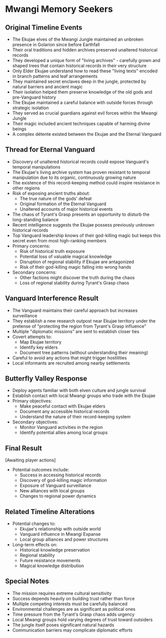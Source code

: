 # Mwangi Memory Seekers

## Original Timeline Events
* The Ekujae elves of the Mwangi Jungle maintained an unbroken presence in Golarion since before Earthfall
* Their oral traditions and hidden archives preserved unaltered historical records
* They developed a unique form of "living archives" - carefully grown and shaped trees that contain historical records in their very structure
* Only Elder Ekujae understand how to read these "living texts" encoded in branch patterns and leaf arrangements
* They maintained secret enclaves deep in the jungle, protected by natural barriers and ancient magic
* Their isolation helped them preserve knowledge of the old gods and pre-Vanguard history
* The Ekujae maintained a careful balance with outside forces through strategic isolation
* They served as crucial guardians against evil forces within the Mwangi Jungle
* Their magic included ancient techniques capable of harming divine beings
* A complex détente existed between the Ekujae and the Eternal Vanguard

## Thread for Eternal Vanguard
* Discovery of unaltered historical records could expose Vanguard's temporal manipulations
* The Ekujae's living archive system has proven resistant to temporal manipulation due to its organic, continuously growing nature
* The existence of this record-keeping method could inspire resistance in other regions
* Risk of exposing ancient truths about:
    - The true nature of the gods' defeat
    - Original formation of the Eternal Vanguard
    - Unaltered accounts of major historical events
* The chaos of Tyrant's Grasp presents an opportunity to disturb the long-standing balance
* Recent intelligence suggests the Ekujae possess previously unknown historical records
* Top Vanguard leadership knows of their god-killing magic but keeps this secret even from most high-ranking members
* Primary concerns:
    - Risk of historical truth exposure
    - Potential loss of valuable magical knowledge
    - Disruption of regional stability if Ekujae are antagonized
    - Risk of their god-killing magic falling into wrong hands
* Secondary concerns:
    - Other factions might discover the truth during the chaos
    - Loss of regional stability during Tyrant's Grasp chaos

## Vanguard Interference Result
* The Vanguard maintains their careful approach but increases surveillance
* They establish a new research outpost near Ekujae territory under the pretense of "protecting the region from Tyrant's Grasp influence"
* Multiple "diplomatic missions" are sent to establish closer ties
* Covert attempts to:
    - Map Ekujae territory
    - Identify key elders
    - Document tree patterns (without understanding their meaning)
* Careful to avoid any actions that might trigger hostilities
* Local informants are recruited among nearby settlements

## Butterfly Valley Response
* Deploy agents familiar with both elven culture and jungle survival
* Establish contact with local Mwangi groups who trade with the Ekujae
* Primary objectives:
    - Make peaceful contact with Ekujae elders
    - Document any accessible historical records
    - Understand the nature of their record-keeping system
* Secondary objectives:
    - Monitor Vanguard activities in the region
    - Identify potential allies among local groups

## Final Result
[Awaiting player actions]
* Potential outcomes include:
    - Success in accessing historical records
    - Discovery of god-killing magic information
    - Exposure of Vanguard surveillance
    - New alliances with local groups
    - Changes to regional power dynamics

## Related Timeline Alterations
* Potential changes to:
    - Ekujae's relationship with outside world
    - Vanguard influence in Mwangi Expanse
    - Local group alliances and power structures
* Long-term effects on:
    - Historical knowledge preservation
    - Regional stability
    - Future resistance movements
    - Magical knowledge distribution

## Special Notes
* The mission requires extreme cultural sensitivity
* Success depends heavily on building trust rather than force
* Multiple competing interests must be carefully balanced
* Environmental challenges are as significant as political ones
* Time pressure from the Tyrant's Grasp chaos adds urgency
* Local Mwangi groups hold varying degrees of trust toward outsiders
* The jungle itself poses significant natural hazards
* Communication barriers may complicate diplomatic efforts